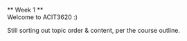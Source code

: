 ** Week 1 **  
Welcome to ACIT3620 :)  

Still sorting out topic order & content, per the course outline.